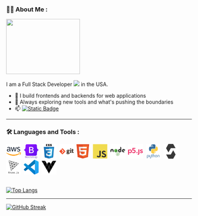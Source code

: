 ### 👨‍💻 About Me :
<p><img src="https://media.giphy.com/media/dWesBcTLavkZuG35MI/giphy.gif" width="200" height="150"  /></p>

<p>I am a Full Stack Developer <img src="https://media.giphy.com/media/WUlplcMpOCEmTGBtBW/giphy.gif" width="30"> in the USA.</p>

- 🔭 I build frontends and backends for web applications
- 🌱 Always exploring new tools and what's pushing the boundaries
- 📫 [![Static Badge](https://img.shields.io/badge/-0xrDan-0xrDan?style=flat&logo=x&logoColor=black&labelColor=white)](https://x.com/0xrdan)

---

### :hammer_and_wrench: Languages and Tools :
<div>       
  <img src="https://github.com/devicons/devicon/blob/master/icons/amazonwebservices/amazonwebservices-original-wordmark.svg" title="AWS" alt="AWS" width="40" height="40"/>&nbsp;
  <img src="https://github.com/devicons/devicon/blob/master/icons/bootstrap/bootstrap-original-wordmark.svg"  title="Bootstrap" alt="Bootstrap" width="40" height="40"/>&nbsp;
  <img src="https://github.com/devicons/devicon/blob/master/icons/css3/css3-original-wordmark.svg"  title="CSS3" alt="CSS" width="40" height="40"/>&nbsp;
  <img src="https://github.com/devicons/devicon/blob/master/icons/git/git-original-wordmark.svg" title="Git" **alt="Git" width="40" height="40"/>
  <img src="https://github.com/devicons/devicon/blob/master/icons/html5/html5-original.svg" title="HTML5" alt="HTML" width="40" height="40"/>&nbsp;
  <img src="https://github.com/devicons/devicon/blob/master/icons/javascript/javascript-original.svg" title="JavaScript" alt="JavaScript" width="40" height="40"/>&nbsp;
  <img src="https://github.com/devicons/devicon/blob/master/icons/nodejs/nodejs-original-wordmark.svg" title="NodeJS" alt="NodeJS" width="40" height="40"/>&nbsp;
  <img src="https://github.com/devicons/devicon/blob/master/icons/p5js/p5js-original.svg"  title="p5js" alt="p5js" width="40" height="40"/>&nbsp;
  <img src="https://github.com/devicons/devicon/blob/master/icons/python/python-original-wordmark.svg"  title="Python" alt="Python" width="40" height="40"/>&nbsp;
  <img src="https://github.com/devicons/devicon/blob/master/icons/solidity/solidity-plain.svg"  title="Solidity" alt="Solidity" width="40" height="40"/>&nbsp;
  <img src="https://github.com/devicons/devicon/blob/master/icons/threejs/threejs-original-wordmark.svg"  title="Threejs" alt="Threejs" width="40" height="40"/>&nbsp;
  <img src="https://github.com/devicons/devicon/blob/master/icons/vscode/vscode-original.svg"  title="VSCode" alt="VSCode" width="40" height="40"/>&nbsp;
  <img src="https://github.com/devicons/devicon/blob/master/icons/vyper/vyper-plain.svg"  title="Vyper" alt="Vyper" width="40" height="40"/>&nbsp;<br/><br/>
</div>

[![Top Langs](https://github-readme-stats.vercel.app/api/top-langs/?username=0xrdan&layout=compact&theme=vision-friendly-dark)](https://github.com/0xrdan/github-readme-stats)

---

[![GitHub Streak](https://github-readme-streak-stats.herokuapp.com?user=0xrdan&theme=github-dark&date_format=%5BY.%5Dn.j&card_width=300)](https://git.io/streak-stats)
